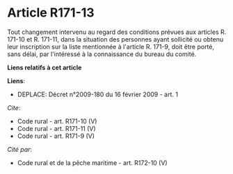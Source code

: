 # Article R171-13

Tout changement intervenu au regard des conditions prévues aux articles R. 171-10 et R. 171-11, dans la situation des
personnes ayant sollicité ou obtenu leur inscription sur la liste mentionnée à l'article R. 171-9, doit être porté, sans
délai, par l'intéressé à la connaissance du bureau du comité.

**Liens relatifs à cet article**

**Liens**:

  - DEPLACE: Décret n°2009-180 du 16 février 2009 - art. 1

_Cite_:

  - Code rural - art. R171-10 (V)
  - Code rural - art. R171-11 (V)
  - Code rural - art. R171-9 (V)

_Cité par_:

  - Code rural et de la pêche maritime - art. R172-10 (V)
